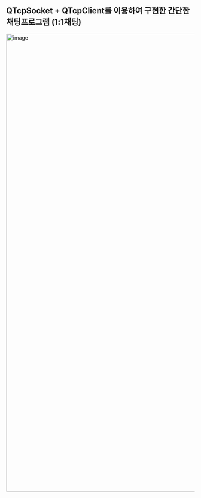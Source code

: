 <h2>QTcpSocket + QTcpClient를 이용하여 구현한 간단한 채팅프로그램 (1:1채팅)</h2>
<img width="1225" alt="image" src="https://github.com/user-attachments/assets/32da2e44-6d65-43f6-a849-a199701a513e">
